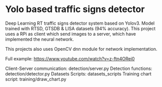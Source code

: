 # Yolo based traffic signs detector
Deep Learning RT traffic signs detector system based on Yolov3. Model trained with RTSD, GTSDB & LISA datasets (94% accuracy). This project uses a RPi as client which send images to a server, which have implemented the neural network.

This projects also uses OpenCV dnn module for network implementation.

Full example:
https://www.youtube.com/watch?v=z-ftn4ORei0




Client-Server communication: detection/server.py
Detection functions: detection/detector.py
Datasets Scripts: datasets_scripts
Training chart script: training/draw_chart.py
